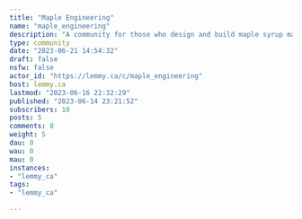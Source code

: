 ```yaml
---
title: "Maple Engineering" 
name: "maple_engineering"
description: "A community for those who design and build maple syrup making equipment and the controllers that run them.  Everyone from amateur tinkerers to commercial system designers and builders are welcome."
type: community
date: "2023-06-21 14:54:32"
draft: false
nsfw: false
actor_id: "https://lemmy.ca/c/maple_engineering"
host: lemmy.ca
lastmod: "2023-06-16 22:32:29"
published: "2023-06-14 23:21:52"
subscribers: 10
posts: 5
comments: 8
weight: 5
dau: 0
wau: 0
mau: 0
instances:
- "lemmy_ca"
tags: 
- "lemmy_ca"

---
```

